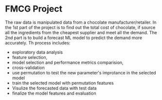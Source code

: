 # FMCG Project
The raw data is manipulated data from a chocolate manufacturer/retailer. 
In the 1st part of the project is to find out the total cost of chocolate, if source all the ingredients from the cheapest supplier and meet all the demand. 
The 2nd part is to build a forecast ML model to predict the demand more accurately. 
Th process includes: 
- exploratory data analysis
- feature selection, 
- model selection and performance metrics comparision,
- cross-validation 
- use permutation to test the new parameter's improtance in the selected model
- train the selected model with permutation features   
- Visulize the forecasted data with test data
- finalize the model features and evaluation 
